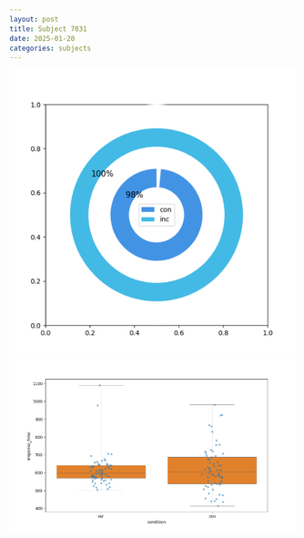 ```yaml
---
layout: post
title: Subject 7031
date: 2025-01-20
categories: subjects
---
```


![](data/7031/run-33/7031_accuracy_by_condition.png)
![](data/7031/run-33/7031_rt.png)
